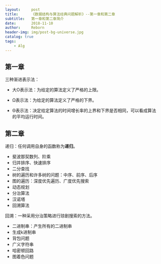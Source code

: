 ```yaml
---
layout:     post
title:      《数据结构与算法经典问题解析》--第一章和第二章
subtitle:   第一章和第二章简介
date:       2018-11-10
author:     Reborn
header-img: img/post-bg-universe.jpg
catalog: true
tags:
    - Alg
---
```


## 第一章

三种渐进表示法：

- 大O表示法：为给定的算法定义了严格的上限。

- Ω表示法：为给定的算法定义了严格的下界。

- Θ表示法：决定给定算法的时间增长率的上界和下界是否相同，可以看成算法的平均运行时间。



## 第二章

递归：任何调用自身的函数称为**递归**。

- 斐波那契数列、阶乘
- 归并排序、快速排序
- 二分查找
- 树的遍历和许多树的问题：中序、前序、后序
- 图的遍历：深度优先遍历、广度优先搜索
- 动态规划
- 分治算法
- 汉诺塔
- 回溯算法

回溯：一种采用分治策略进行琼剧搜索的方法。

- 二进制串：产生所有的二进制串
- 生成k进制串
- 背包问题
- 广义字符串
- 哈密顿回路
- 图着色问题